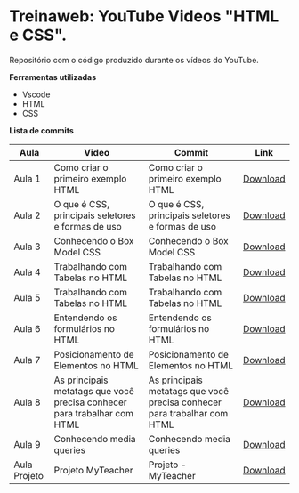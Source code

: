 # Treinaweb: YouTube Videos "HTML e CSS".

Repositório com o código produzido durante os vídeos do YouTube.

**Ferramentas utilizadas**

- Vscode
- HTML
- CSS

**Lista de commits**

Aula | Video | Commit | Link
------ | ------ | ------ | ------
Aula 1 | Como criar o primeiro exemplo HTML | Como criar o primeiro exemplo HTML | [Download](https://github.com/treinaweb/playlist-html-e-css-youtube/archive/e75261329d2b8c4a649cf2b6e68df9c2b15db30a.zip)
Aula 2 | O que é CSS, principais seletores e formas de uso |  O que é CSS, principais seletores e formas de uso | [Download](https://github.com/treinaweb/playlist-html-e-css-youtube/archive/67e9ca1a2c4088c4c2f81f20a91fea96d042df06.zip)
Aula 3 | Conhecendo o Box Model CSS |  Conhecendo o Box Model CSS | [Download](https://github.com/treinaweb/playlist-html-e-css-youtube/archive/86efdee7c0b001eb1c5f7cdbacb791142fb1b2b7.zip)
Aula 4 | Trabalhando com Tabelas no HTML | Trabalhando com Tabelas no HTML | [Download](https://github.com/treinaweb/playlist-html-e-css-youtube/archive/58926de7ddebe54c3e512c3172a4127a0fd272b9.zip)
Aula 5 | Trabalhando com Tabelas no HTML | Trabalhando com Tabelas no HTML | [Download](https://github.com/treinaweb/playlist-html-e-css-youtube/archive/146e5496608ce76ba7b8b303f0122441af8e0ccd.zip)
Aula 6 | Entendendo os formulários no HTML | Entendendo os formulários no HTML | [Download](https://github.com/treinaweb/playlist-html-e-css-youtube/archive/218cc99ccaf3d06469da8a84613f66185a6063ca.zip)
Aula 7 | Posicionamento de Elementos no HTML | Posicionamento de Elementos no HTML | [Download](https://github.com/treinaweb/playlist-html-e-css-youtube/archive/1c81d660676bd5ef029ced187788bb49d554776a.zip)
Aula 8 | As principais metatags que você precisa conhecer para trabalhar com HTML | As principais metatags que você precisa conhecer para trabalhar com HTML | [Download](https://github.com/treinaweb/playlist-html-e-css-youtube/archive/fa8da936e04c4fd30fa772d63f3a8f33e135c60d.zip)
Aula 9 | Conhecendo media queries | Conhecendo media queries | [Download](https://github.com/treinaweb/playlist-html-e-css-youtube/archive/70401959111f058dc84143d8f5a3424843529b0f.zip)
Aula Projeto | Projeto MyTeacher | Projeto - MyTeacher | [Download](https://github.com/treinaweb/playlist-html-e-css-youtube/archive/b950f0d6e57d46a38de142452d89b82a07808783.zip)
